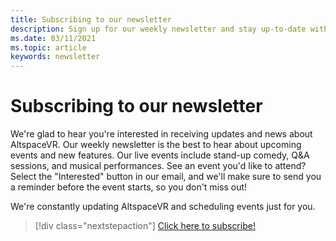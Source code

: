 ```yaml
---
title: Subscribing to our newsletter
description: Sign up for our weekly newsletter and stay up-to-date with upcoming events, new features, and community information.
ms.date: 03/11/2021
ms.topic: article
keywords: newsletter
---
```


# Subscribing to our newsletter

We're glad to hear you're interested in receiving updates and news about AltspaceVR. Our weekly newsletter is the best to hear about upcoming events and new features. Our live events include stand-up comedy, Q&A sessions, and musical performances. See an event you'd like to attend? Select the "Interested" button in our email, and we'll make sure to send you a reminder before the event starts, so you don't miss out!

We're constantly updating AltspaceVR and scheduling events just for you. 

> [!div class="nextstepaction"] 
> [Click here to subscribe!](http://altvr.us7.list-manage.com/subscribe?u=ca3b0ab1f83e7c2123f094df6&id=519b6a1ca4)